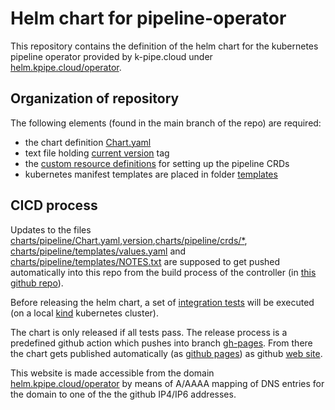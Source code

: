# Helm chart for pipeline-operator

This repository contains the definition of the helm chart for the kubernetes pipeline operator provided by k-pipe.cloud under [helm.kpipe.cloud/operator](https://helm.kpipe.cloud/operator).

## Organization of repository 

The following elements (found in the main branch of the repo) are required:

 - the chart definition [Chart.yaml](./charts/pipeline/Chart.yaml)
 - text file holding [current version](./version) tag
 - the [custom resource definitions](./charts/pipeline/crds) for setting up the pipeline CRDs  
 - kubernetes manifest templates are placed in folder [templates](./charts/pipeline/templates)

## CICD process

Updates to the files [charts/pipeline/Chart.yaml](./charts/pipeline/Chart.yaml),[version](./version),[charts/pipeline/crds/*](./charts/pipeline/crds),
[charts/pipeline/templates/values.yaml](./charts/pipeline/templates/values.yaml) and [charts/pipeline/templates/NOTES.txt](./charts/pipeline/templates/NOTES.txt)
are supposed to get pushed automatically into this repo from the build process of the controller (in [this github repo](https://github.com/k-pipe/pipeline-operator/)). 

Before releasing the helm chart, a set of [integration tests](./tests) will be executed (on a local [kind](https://kind.sigs.k8s.io/) kubernetes cluster).

The chart is only released if all tests pass. The release process is a predefined github action which pushes into branch [gh-pages](https://github.com/k-pipe/pipeline-operator-helm-chart/tree/gh-pages).
From there the chart gets published automatically (as [github pages](https://github.com/k-pipe/pipeline-operator-helm-chart/settings/pages)) as
github [web site](https://k-pipe.github.io/pipeline-operator-helm-chart/). 

This website is made accessible from the domain [helm.kpipe.cloud/operator](https://helm.kpipe.cloud/operator) by means of A/AAAA mapping of DNS entries for the domain to 
one of the the github IP4/IP6 addresses.

